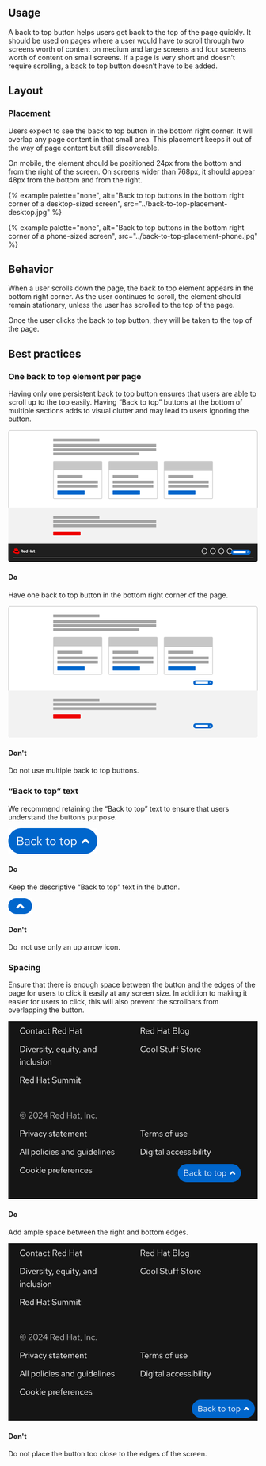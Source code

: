 ## Usage

A back to top button helps users get back to the top of the page quickly. It should be used on pages where a user would have to scroll through two screens worth of content on medium and large screens and four screens worth of content on small screens. If a page is very short and doesn’t require scrolling, a back to top button doesn’t have to be added.

## Layout

### Placement

Users expect to see the back to top button in the bottom right corner. It will overlap any page content in that small area. This placement keeps it out of the way of page content but still discoverable.

On mobile, the element should be positioned 24px from the bottom and from the right of the screen. On screens wider than 768px, it should appear 48px from the bottom and from the right.

{% example palette="none",
          alt="Back to top buttons in the bottom right corner of a desktop-sized screen",
          src="../back-to-top-placement-desktop.jpg" %}

{% example palette="none",
          alt="Back to top buttons in the bottom right corner of a phone-sized screen",
          src="../back-to-top-placement-phone.jpg" %}

## Behavior

When a user scrolls down the page, the back to top element appears in the bottom right corner. As the user continues to scroll, the element should remain stationary, unless the user has scrolled to the top of the page.

Once the user clicks the back to top button, they will be taken to the top of the page.

## Best practices

### One back to top element per page

Having only one persistent back to top button ensures that users are able to scroll up to the top easily. Having “Back to top” buttons at the bottom of multiple sections adds to visual clutter and may lead to users ignoring the button.

<div class="best-practices-grid">
    <div>
        <img slot="header" src="one-back-to-top-do.svg" alt="Image of wireframe with one back to top button">
        <h4 class="correct">Do</h4>
        <p>Have one back to top button in the bottom right corner of the page.</p>
    </div>
    <div>
        <img slot="header" src="one-back-to-top-dont.svg" alt="Image of wireframe with back to top buttons below each content section">
        <h4 class="wrong">Don't</h4>
        <p>Do not use multiple back to top buttons.</p>
    </div>
</div>

### “Back to top” text

We recommend retaining the “Back to top” text to ensure that users understand the button’s purpose.

<div class="best-practices-grid">
    <div>
        <img slot="header" src="back-to-top.svg" alt="Image of back to top button with “back to top” text and icon">
        <h4 class="correct">Do</h4>
        <p>Keep the descriptive “Back to top” text in the button.</p>
    </div>
    <div>
        <img slot="header" src="back-to-top-icon-only.svg" alt="Image of back to top button with icon only">
        <h4 class="wrong">Don't</h4>
        <p>Do  not use only an up arrow icon.</p>
    </div>
</div>

### Spacing

Ensure that there is enough space between the button and the edges of the page for users to click it easily at any screen size. In addition to making it easier for users to click, this will also prevent the scrollbars from overlapping the button.

<div class="best-practices-grid">
    <div>
        <img slot="header" src="back-to-top-spacing-do.svg" alt="Image of back to top button enough spacing from scroll bars">
        <h4 class="correct">Do</h4>
        <p>Add ample space between the right and bottom edges.</p>
    </div>
    <div>
        <img slot="header" src="back-to-top-spacing-dont.svg" alt="Image of back to top button with very little spacing next to scrollbars">
        <h4 class="wrong">Don't</h4>
        <p>Do not place the button too close to the edges of the screen.</p>
    </div>
</div>
